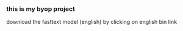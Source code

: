 <h3> this is my byop project</h3>
<href=https://fasttext.cc/docs/en/crawl-vectors.html> download the fasttext model (english) by clicking on english bin link 

